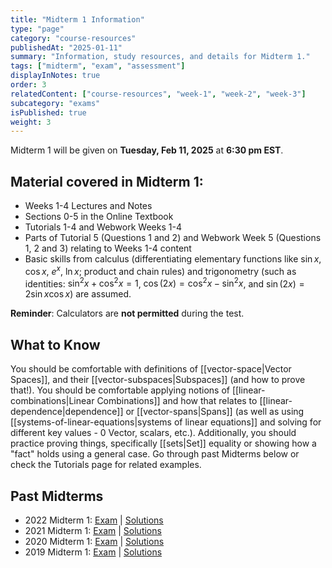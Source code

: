 ```yaml
---
title: "Midterm 1 Information"
type: "page"
category: "course-resources"
publishedAt: "2025-01-11"
summary: "Information, study resources, and details for Midterm 1."
tags: ["midterm", "exam", "assessment"]
displayInNotes: true
order: 3
relatedContent: ["course-resources", "week-1", "week-2", "week-3"]
subcategory: "exams"
isPublished: true
weight: 3
---
```


Midterm 1 will be given on **Tuesday, Feb 11, 2025** at **6:30 pm EST**. 

## Material covered in Midterm 1:

- Weeks 1-4 Lectures and Notes
- Sections 0-5 in the Online Textbook
- Tutorials 1-4 and Webwork Weeks 1-4
- Parts of Tutorial 5 (Questions 1 and 2) and Webwork Week 5 (Questions 1, 2 and 3) relating to Weeks 1-4 content
- Basic skills from calculus (differentiating elementary functions like $\sin x$, $\cos x$, $e^x$, $\ln x$; product and chain rules) and trigonometry (such as identities: $\sin^2 x + \cos^2 x = 1$, $\cos(2x) = \cos^2 x - \sin^2 x$, and $\sin(2x) = 2 \sin x \cos x$) are assumed.

**Reminder**: Calculators are **not permitted** during the test.

## What to Know
You should be comfortable with definitions of [[vector-space|Vector Spaces]], and their [[vector-subspaces|Subspaces]] (and how to prove that!).
You should be comfortable applying notions of [[linear-combinations|Linear Combinations]] and how that relates to [[linear-dependence|dependence]] or [[vector-spans|Spans]] (as well as using [[systems-of-linear-equations|systems of linear equations]] and solving for different key values - 0 Vector, scalars, etc.). Additionally, you should practice proving things, specifically [[sets|Set]] equality or showing how a "fact" holds using a general case.
Go through past Midterms below or check the Tutorials page for related examples.

## Past Midterms

- 2022 Midterm 1: [Exam](/assets/pdf/past-exams/midterm1/midterm1-2022.pdf) | [Solutions](/assets/pdf/past-exams/midterm1/midterm1-2022-solutions.pdf)
- 2021 Midterm 1: [Exam](/assets/pdf/past-exams/midterm1/midterm1-2021.pdf) | [Solutions](/assets/pdf/past-exams/midterm1/midterm1-2021-solutions.pdf)
- 2020 Midterm 1: [Exam](/assets/pdf/past-exams/midterm1/midterm1-2020.pdf) | [Solutions](/assets/pdf/past-exams/midterm1/midterm1-2020-solutions.pdf)
- 2019 Midterm 1: [Exam](/assets/pdf/past-exams/midterm1/midterm1-2019.pdf) | [Solutions](/assets/pdf/past-exams/midterm1/midterm1-2019-solutions.pdf)